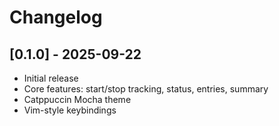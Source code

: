 # Changelog

## [0.1.0] - 2025-09-22
- Initial release
- Core features: start/stop tracking, status, entries, summary
- Catppuccin Mocha theme
- Vim-style keybindings
